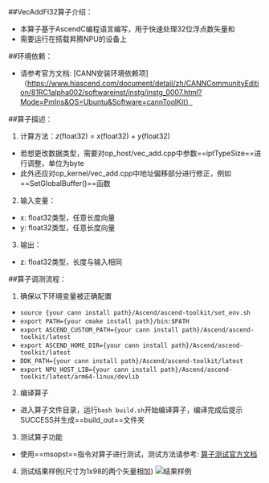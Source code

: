 ##VecAddFl32算子介绍：
 - 本算子基于AscendC编程语言编写，用于快速处理32位浮点数矢量和
 - 需要运行在搭载昇腾NPU的设备上

##环境依赖：
 - 请参考官方文档: [CANN安装环境依赖项]（https://www.hiascend.com/document/detail/zh/CANNCommunityEdition/81RC1alpha002/softwareinst/instg/instg_0007.html?Mode=PmIns&OS=Ubuntu&Software=cannToolKit）

##算子描述：
1. 计算方法：*z*(float32) = *x*(float32) + *y*(float32)
  - 若想更改数据类型，需要对op_host/vec_add.cpp中参数==iptTypeSize==进行调整，单位为byte
  - 此外还应对op_kernel/vec_add.cpp中地址偏移部分进行修正，例如==SetGlobalBuffer()==函数
2. 输入变量：
  - x: float32类型，任意长度向量
  - y: float32类型，任意长度向量
3. 输出：
  - z: float32类型，长度与输入相同

##算子调测流程：
1. 确保以下环境变量被正确配置
 - `source {your cann install path}/Ascend/ascend-toolkit/set_env.sh`
 - `export PATH={your cmake install path}/bin:$PATH`
 - `export ASCEND_CUSTOM_PATH={your cann install path}/Ascend/ascend-toolkit/latest`
 - `export ASCEND_HOME_DIR={your cann install path}/Ascend/ascend-toolkit/latest`
 - `DDK_PATH={your cann install path}/Ascend/ascend-toolkit/latest`
 - `export NPU_HOST_LIB={your cann install path}/Ascend/ascend-toolkit/latest/arm64-linux/devlib`
2. 编译算子
 - 进入算子文件目录，运行`bash build.sh`开始编译算子，编译完成后提示SUCCESS并生成==build_out==文件夹
3. 测试算子功能
 - 使用==msopst==指令对算子进行测试，测试方法请参考: [算子测试官方文档](https://www.hiascend.com/document/detail/zh/CANNCommunityEdition/81RC1alpha002/devaids/opdev/optool/atlasopdev_16_0029.html)
4. 测试结果样例(尺寸为1x98的两个矢量相加)
![结果样例](./vecadd_result.png)